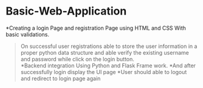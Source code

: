 # Basic-Web-Application
*Creating a login Page  and registration Page using HTML and CSS With basic validations.
>On successful user registrations able to store the user information in a proper python data structure and able verify the existing username and password while click on the login button.  
*Backend integration Using Python and  Flask Frame work.
*And after successfully login display the UI page 
*User should able to logout and redirect to login page again
